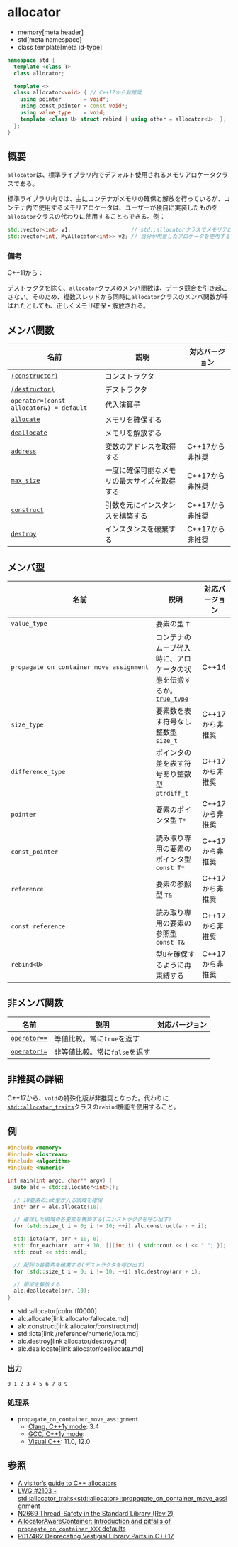 # allocator
* memory[meta header]
* std[meta namespace]
* class template[meta id-type]

```cpp
namespace std {
  template <class T>
  class allocator;

  template <>
  class allocator<void> { // C++17から非推奨
    using pointer       = void*;
    using const_pointer = const void*;
    using value_type    = void;
    template <class U> struct rebind { using other = allocator<U>; };
  };
}
```

## 概要
`allocator`は、標準ライブラリ内でデフォルト使用されるメモリアロケータクラスである。

標準ライブラリ内では、主にコンテナがメモリの確保と解放を行っているが、コンテナ内で使用するメモリアロケータは、ユーザーが独自に実装したものを`allocator`クラスの代わりに使用することもできる。例：

```cpp
std::vector<int> v1;                   // std::allocatorクラスでメモリアロケートされる。
std::vector<int, MyAllocator<int>> v2; // 自分が用意したアロケータを使用する。
```


### 備考
C++11から：

デストラクタを除く、`allocator`クラスのメンバ関数は、データ競合を引き起こさない。そのため、複数スレッドから同時に`allocator`クラスのメンバ関数が呼ばれたとしても、正しくメモリ確保・解放される。


## メンバ関数

| 名前 | 説明 | 対応バージョン |
|---------------------------------------------|----------------------------------------------|-------|
| [`(constructor)`](allocator/op_constructor.md) | コンストラクタ                          | |
| [`(destructor)`](allocator/op_destructor.md) | デストラクタ                              | |
| `operator=(const allocator&) = default`   | 代入演算子                                   | |
| [`allocate`](allocator/allocate.md)       | メモリを確保する                             | |
| [`deallocate`](allocator/deallocate.md)   | メモリを解放する                             | |
| [`address`](allocator/address.md)         | 変数のアドレスを取得する                     | C++17から非推奨 |
| [`max_size`](allocator/max_size.md)       | 一度に確保可能なメモリの最大サイズを取得する | C++17から非推奨 |
| [`construct`](allocator/construct.md)     | 引数を元にインスタンスを構築する             | C++17から非推奨 |
| [`destroy`](allocator/destroy.md)         | インスタンスを破棄する                       | C++17から非推奨 |


## メンバ型

| 名前 | 説明 | 対応バージョン |
|-------------------|----------------------------------------------|-------|
| `value_type`      | 要素の型 `T`                                 | |
| `propagate_on_container_move_assignment` | コンテナのムーブ代入時に、アロケータの状態を伝搬するか。 [`true_type`](/reference/type_traits/true_type.md) | C++14 |
| `size_type`       | 要素数を表す符号なし整数型 `size_t`          | C++17から非推奨 |
| `difference_type` | ポインタの差を表す符号あり整数型 `ptrdiff_t` | C++17から非推奨 |
| `pointer`         | 要素のポインタ型 `T*`                        | C++17から非推奨 |
| `const_pointer`   | 読み取り専用の要素のポインタ型 `const T*`    | C++17から非推奨 |
| `reference`       | 要素の参照型 `T&`                            | C++17から非推奨 |
| `const_reference` | 読み取り専用の要素の参照型 `const T&`        | C++17から非推奨 |
| `rebind<U>`       | 型`U`を確保するように再束縛する              | C++17から非推奨 |


## 非メンバ関数

| 名前                                        | 説明                          | 対応バージョン |
|---------------------------------------------|-------------------------------|-------|
| [`operator==`](allocator/op_equal.md)     | 等値比較。常に`true`を返す    | |
| [`operator!=`](allocator/op_not_equal.md) | 非等値比較。常に`false`を返す | |


## 非推奨の詳細
C++17から、`void`の特殊化版が非推奨となった。代わりに[`std::allocator_traits`](allocator_traits.md)クラスの`rebind`機能を使用すること。


## 例
```cpp example
#include <memory>
#include <iostream>
#include <algorithm>
#include <numeric>

int main(int argc, char** argv) {
  auto alc = std::allocator<int>();

  // 10要素のint型が入る領域を確保
  int* arr = alc.allocate(10);

  // 確保した領域の各要素を構築する(コンストラクタを呼び出す)
  for (std::size_t i = 0; i != 10; ++i) alc.construct(arr + i);

  std::iota(arr, arr + 10, 0);
  std::for_each(arr, arr + 10, [](int i) { std::cout << i << " "; });
  std::cout << std::endl;

  // 配列の各要素を破棄する(デストラクタを呼び出す)
  for (std::size_t i = 0; i != 10; ++i) alc.destroy(arr + i);

  // 領域を解放する
  alc.deallocate(arr, 10);
}
```
* std::allocator[color ff0000]
* alc.allocate[link allocator/allocate.md]
* alc.construct[link allocator/construct.md]
* std::iota[link /reference/numeric/iota.md]
* alc.destroy[link allocator/destroy.md]
* alc.deallocate[link allocator/deallocate.md]

### 出力
```
0 1 2 3 4 5 6 7 8 9 
```

### 処理系
- `propagate_on_container_move_assignment`
    - [Clang, C++1y mode](/implementation.md#clang): 3.4
    - [GCC, C++1y mode](/implementation.md#gcc): 
    - [Visual C++](/implementation.md#visual_cpp): 11.0, 12.0

## 参照
- [A visitor’s guide to C++ allocators](https://rawgit.com/google/cxx-std-draft/allocator-paper/allocator_user_guide.html)
- [LWG #2103 - std::allocator_traits<std::allocator<T>>::propagate_on_container_move_assignment](http://www.open-std.org/jtc1/sc22/wg21/docs/lwg-defects.html#2103)
- [N2669 Thread-Safety in the Standard Library (Rev 2)](http://www.open-std.org/jtc1/sc22/wg21/docs/papers/2008/n2669.htm)
- [AllocatorAwareContainer: Introduction and pitfalls of `propagate_on_container_XXX` defaults](http://foonathan.github.io/blog/2015/10/05/allocatorawarecontainer-propagation-pitfalls.html)
- [P0174R2 Deprecating Vestigial Library Parts in C++17](http://www.open-std.org/jtc1/sc22/wg21/docs/papers/2016/p0174r2.html)
